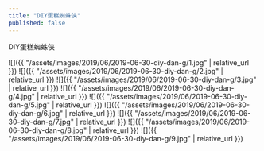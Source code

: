 ```yaml
---
title: "DIY蛋糕蜘蛛侠"
published: false
---
```

DIY蛋糕蜘蛛侠



![]({{ "/assets/images/2019/06/2019-06-30-diy-dan-g/1.jpg" | relative_url }})
![]({{ "/assets/images/2019/06/2019-06-30-diy-dan-g/2.jpg" | relative_url }})
![]({{ "/assets/images/2019/06/2019-06-30-diy-dan-g/3.jpg" | relative_url }})
![]({{ "/assets/images/2019/06/2019-06-30-diy-dan-g/4.jpg" | relative_url }})
![]({{ "/assets/images/2019/06/2019-06-30-diy-dan-g/5.jpg" | relative_url }})
![]({{ "/assets/images/2019/06/2019-06-30-diy-dan-g/6.jpg" | relative_url }})
![]({{ "/assets/images/2019/06/2019-06-30-diy-dan-g/7.jpg" | relative_url }})
![]({{ "/assets/images/2019/06/2019-06-30-diy-dan-g/8.jpg" | relative_url }})
![]({{ "/assets/images/2019/06/2019-06-30-diy-dan-g/9.jpg" | relative_url }})
